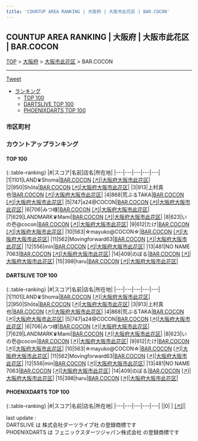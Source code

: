 ```yaml
---
title: 'COUNTUP AREA RANKING | 大阪府 | 大阪市此花区 | BAR.COCON'
---
```

## COUNTUP AREA RANKING | 大阪府 | 大阪市此花区 | BAR.COCON

[TOP](/darts/rank/) > [大阪府](/darts/rank/大阪府/) > [大阪市此花区](/darts/rank/大阪府/大阪市此花区/) > BAR.COCON

___

<a href="https://twitter.com/share?ref_src=twsrc%5Etfw" data-text="COUNTUP AREA RANKING | 大阪府大阪市此花区BAR.COCON" class="twitter-share-button" data-hashtags="DARTSLIVE,PHOENIXDARTS,darts,ダーツ" data-show-count="false">Tweet</a>

* [ランキング](#カウントアップランキング)
    * [TOP 100](#top-100)
    * [DARTSLIVE TOP 100](#dartslive-top-100)
    * [PHOENIXDARTS TOP 100](#phoenixdarts-top-100)

### 市区町村

<ul>

</ul>

### カウントアップランキング

#### TOP 100



{:.table-ranking}
|#|スコア|名前|店名|所在地|
|---|---|---|---|---|
|1|1101|<span class="rank-name-dl">LAND♛Shoma</span>|<a href="/darts/rank/shops/ecb4951cfd1399d325d56fb0e5c39bac.html">BAR.COCON</a> <a href="https://search.dartslive.com/jp/shop/ecb4951cfd1399d325d56fb0e5c39bac">[↗]</a>|<a href="/darts/rank/大阪府/大阪市此花区">大阪府大阪市此花区</a>|
|2|950|<span class="rank-name-dl">Shōta</span>|<a href="/darts/rank/shops/ecb4951cfd1399d325d56fb0e5c39bac.html">BAR.COCON</a> <a href="https://search.dartslive.com/jp/shop/ecb4951cfd1399d325d56fb0e5c39bac">[↗]</a>|<a href="/darts/rank/大阪府/大阪市此花区">大阪府大阪市此花区</a>|
|3|913|<span class="rank-name-dl">上村真也</span>|<a href="/darts/rank/shops/ecb4951cfd1399d325d56fb0e5c39bac.html">BAR.COCON</a> <a href="https://search.dartslive.com/jp/shop/ecb4951cfd1399d325d56fb0e5c39bac">[↗]</a>|<a href="/darts/rank/大阪府/大阪市此花区">大阪府大阪市此花区</a>|
|4|868|<span class="rank-name-dl">荒ぶるTAKA</span>|<a href="/darts/rank/shops/ecb4951cfd1399d325d56fb0e5c39bac.html">BAR.COCON</a> <a href="https://search.dartslive.com/jp/shop/ecb4951cfd1399d325d56fb0e5c39bac">[↗]</a>|<a href="/darts/rank/大阪府/大阪市此花区">大阪府大阪市此花区</a>|
|5|747|<span class="rank-name-dl">a24@COCON</span>|<a href="/darts/rank/shops/ecb4951cfd1399d325d56fb0e5c39bac.html">BAR.COCON</a> <a href="https://search.dartslive.com/jp/shop/ecb4951cfd1399d325d56fb0e5c39bac">[↗]</a>|<a href="/darts/rank/大阪府/大阪市此花区">大阪府大阪市此花区</a>|
|6|706|<span class="rank-name-dl">みつ様</span>|<a href="/darts/rank/shops/ecb4951cfd1399d325d56fb0e5c39bac.html">BAR.COCON</a> <a href="https://search.dartslive.com/jp/shop/ecb4951cfd1399d325d56fb0e5c39bac">[↗]</a>|<a href="/darts/rank/大阪府/大阪市此花区">大阪府大阪市此花区</a>|
|7|629|<span class="rank-name-dl">LANDMARK♛Mami</span>|<a href="/darts/rank/shops/ecb4951cfd1399d325d56fb0e5c39bac.html">BAR.COCON</a> <a href="https://search.dartslive.com/jp/shop/ecb4951cfd1399d325d56fb0e5c39bac">[↗]</a>|<a href="/darts/rank/大阪府/大阪市此花区">大阪府大阪市此花区</a>|
|8|623|<span class="rank-name-dl">いの壱@cocon</span>|<a href="/darts/rank/shops/ecb4951cfd1399d325d56fb0e5c39bac.html">BAR.COCON</a> <a href="https://search.dartslive.com/jp/shop/ecb4951cfd1399d325d56fb0e5c39bac">[↗]</a>|<a href="/darts/rank/大阪府/大阪市此花区">大阪府大阪市此花区</a>|
|9|612|<span class="rank-name-dl">たけ</span>|<a href="/darts/rank/shops/ecb4951cfd1399d325d56fb0e5c39bac.html">BAR.COCON</a> <a href="https://search.dartslive.com/jp/shop/ecb4951cfd1399d325d56fb0e5c39bac">[↗]</a>|<a href="/darts/rank/大阪府/大阪市此花区">大阪府大阪市此花区</a>|
|10|563|<span class="rank-name-dl">☆mayuko@COCON☆</span>|<a href="/darts/rank/shops/ecb4951cfd1399d325d56fb0e5c39bac.html">BAR.COCON</a> <a href="https://search.dartslive.com/jp/shop/ecb4951cfd1399d325d56fb0e5c39bac">[↗]</a>|<a href="/darts/rank/大阪府/大阪市此花区">大阪府大阪市此花区</a>|
|11|562|<span class="rank-name-dl">Movingforward63</span>|<a href="/darts/rank/shops/ecb4951cfd1399d325d56fb0e5c39bac.html">BAR.COCON</a> <a href="https://search.dartslive.com/jp/shop/ecb4951cfd1399d325d56fb0e5c39bac">[↗]</a>|<a href="/darts/rank/大阪府/大阪市此花区">大阪府大阪市此花区</a>|
|12|556|<span class="rank-name-dl">min</span>|<a href="/darts/rank/shops/ecb4951cfd1399d325d56fb0e5c39bac.html">BAR.COCON</a> <a href="https://search.dartslive.com/jp/shop/ecb4951cfd1399d325d56fb0e5c39bac">[↗]</a>|<a href="/darts/rank/大阪府/大阪市此花区">大阪府大阪市此花区</a>|
|13|481|<span class="rank-name-dl">NO NAME 7063</span>|<a href="/darts/rank/shops/ecb4951cfd1399d325d56fb0e5c39bac.html">BAR.COCON</a> <a href="https://search.dartslive.com/jp/shop/ecb4951cfd1399d325d56fb0e5c39bac">[↗]</a>|<a href="/darts/rank/大阪府/大阪市此花区">大阪府大阪市此花区</a>|
|14|409|<span class="rank-name-dl">のぼる</span>|<a href="/darts/rank/shops/ecb4951cfd1399d325d56fb0e5c39bac.html">BAR.COCON</a> <a href="https://search.dartslive.com/jp/shop/ecb4951cfd1399d325d56fb0e5c39bac">[↗]</a>|<a href="/darts/rank/大阪府/大阪市此花区">大阪府大阪市此花区</a>|
|15|398|<span class="rank-name-dl">haru</span>|<a href="/darts/rank/shops/ecb4951cfd1399d325d56fb0e5c39bac.html">BAR.COCON</a> <a href="https://search.dartslive.com/jp/shop/ecb4951cfd1399d325d56fb0e5c39bac">[↗]</a>|<a href="/darts/rank/大阪府/大阪市此花区">大阪府大阪市此花区</a>|


#### DARTSLIVE TOP 100



{:.table-ranking}
|#|スコア|名前|店名|所在地|
|---|---|---|---|---|
|1|1101|<span class="rank-name-dl">LAND♛Shoma</span>|<a href="/darts/rank/shops/ecb4951cfd1399d325d56fb0e5c39bac.html">BAR.COCON</a> <a href="https://search.dartslive.com/jp/shop/ecb4951cfd1399d325d56fb0e5c39bac">[↗]</a>|<a href="/darts/rank/大阪府/大阪市此花区">大阪府大阪市此花区</a>|
|2|950|<span class="rank-name-dl">Shōta</span>|<a href="/darts/rank/shops/ecb4951cfd1399d325d56fb0e5c39bac.html">BAR.COCON</a> <a href="https://search.dartslive.com/jp/shop/ecb4951cfd1399d325d56fb0e5c39bac">[↗]</a>|<a href="/darts/rank/大阪府/大阪市此花区">大阪府大阪市此花区</a>|
|3|913|<span class="rank-name-dl">上村真也</span>|<a href="/darts/rank/shops/ecb4951cfd1399d325d56fb0e5c39bac.html">BAR.COCON</a> <a href="https://search.dartslive.com/jp/shop/ecb4951cfd1399d325d56fb0e5c39bac">[↗]</a>|<a href="/darts/rank/大阪府/大阪市此花区">大阪府大阪市此花区</a>|
|4|868|<span class="rank-name-dl">荒ぶるTAKA</span>|<a href="/darts/rank/shops/ecb4951cfd1399d325d56fb0e5c39bac.html">BAR.COCON</a> <a href="https://search.dartslive.com/jp/shop/ecb4951cfd1399d325d56fb0e5c39bac">[↗]</a>|<a href="/darts/rank/大阪府/大阪市此花区">大阪府大阪市此花区</a>|
|5|747|<span class="rank-name-dl">a24@COCON</span>|<a href="/darts/rank/shops/ecb4951cfd1399d325d56fb0e5c39bac.html">BAR.COCON</a> <a href="https://search.dartslive.com/jp/shop/ecb4951cfd1399d325d56fb0e5c39bac">[↗]</a>|<a href="/darts/rank/大阪府/大阪市此花区">大阪府大阪市此花区</a>|
|6|706|<span class="rank-name-dl">みつ様</span>|<a href="/darts/rank/shops/ecb4951cfd1399d325d56fb0e5c39bac.html">BAR.COCON</a> <a href="https://search.dartslive.com/jp/shop/ecb4951cfd1399d325d56fb0e5c39bac">[↗]</a>|<a href="/darts/rank/大阪府/大阪市此花区">大阪府大阪市此花区</a>|
|7|629|<span class="rank-name-dl">LANDMARK♛Mami</span>|<a href="/darts/rank/shops/ecb4951cfd1399d325d56fb0e5c39bac.html">BAR.COCON</a> <a href="https://search.dartslive.com/jp/shop/ecb4951cfd1399d325d56fb0e5c39bac">[↗]</a>|<a href="/darts/rank/大阪府/大阪市此花区">大阪府大阪市此花区</a>|
|8|623|<span class="rank-name-dl">いの壱@cocon</span>|<a href="/darts/rank/shops/ecb4951cfd1399d325d56fb0e5c39bac.html">BAR.COCON</a> <a href="https://search.dartslive.com/jp/shop/ecb4951cfd1399d325d56fb0e5c39bac">[↗]</a>|<a href="/darts/rank/大阪府/大阪市此花区">大阪府大阪市此花区</a>|
|9|612|<span class="rank-name-dl">たけ</span>|<a href="/darts/rank/shops/ecb4951cfd1399d325d56fb0e5c39bac.html">BAR.COCON</a> <a href="https://search.dartslive.com/jp/shop/ecb4951cfd1399d325d56fb0e5c39bac">[↗]</a>|<a href="/darts/rank/大阪府/大阪市此花区">大阪府大阪市此花区</a>|
|10|563|<span class="rank-name-dl">☆mayuko@COCON☆</span>|<a href="/darts/rank/shops/ecb4951cfd1399d325d56fb0e5c39bac.html">BAR.COCON</a> <a href="https://search.dartslive.com/jp/shop/ecb4951cfd1399d325d56fb0e5c39bac">[↗]</a>|<a href="/darts/rank/大阪府/大阪市此花区">大阪府大阪市此花区</a>|
|11|562|<span class="rank-name-dl">Movingforward63</span>|<a href="/darts/rank/shops/ecb4951cfd1399d325d56fb0e5c39bac.html">BAR.COCON</a> <a href="https://search.dartslive.com/jp/shop/ecb4951cfd1399d325d56fb0e5c39bac">[↗]</a>|<a href="/darts/rank/大阪府/大阪市此花区">大阪府大阪市此花区</a>|
|12|556|<span class="rank-name-dl">min</span>|<a href="/darts/rank/shops/ecb4951cfd1399d325d56fb0e5c39bac.html">BAR.COCON</a> <a href="https://search.dartslive.com/jp/shop/ecb4951cfd1399d325d56fb0e5c39bac">[↗]</a>|<a href="/darts/rank/大阪府/大阪市此花区">大阪府大阪市此花区</a>|
|13|481|<span class="rank-name-dl">NO NAME 7063</span>|<a href="/darts/rank/shops/ecb4951cfd1399d325d56fb0e5c39bac.html">BAR.COCON</a> <a href="https://search.dartslive.com/jp/shop/ecb4951cfd1399d325d56fb0e5c39bac">[↗]</a>|<a href="/darts/rank/大阪府/大阪市此花区">大阪府大阪市此花区</a>|
|14|409|<span class="rank-name-dl">のぼる</span>|<a href="/darts/rank/shops/ecb4951cfd1399d325d56fb0e5c39bac.html">BAR.COCON</a> <a href="https://search.dartslive.com/jp/shop/ecb4951cfd1399d325d56fb0e5c39bac">[↗]</a>|<a href="/darts/rank/大阪府/大阪市此花区">大阪府大阪市此花区</a>|
|15|398|<span class="rank-name-dl">haru</span>|<a href="/darts/rank/shops/ecb4951cfd1399d325d56fb0e5c39bac.html">BAR.COCON</a> <a href="https://search.dartslive.com/jp/shop/ecb4951cfd1399d325d56fb0e5c39bac">[↗]</a>|<a href="/darts/rank/大阪府/大阪市此花区">大阪府大阪市此花区</a>|


#### PHOENIXDARTS TOP 100



{:.table-ranking}
|#|スコア|名前|店名|所在地|
|---|---|---|---|---|
||0|<span class="rank-name-dl"> </span>|<a href="/darts/rank/shops/.html"></a> <a href="">[↗]</a>|<a href="/darts/rank//"></a>|


<div class="footer border-top border-gray-light mt-5 pt-3 text-right text-gray">
    last update : <span style="font-weight: italic" id="foot_last_modified"></span><br />
    DARTSLIVE は 株式会社ダーツライブ社 の登録商標です<br />
    PHOENIXDARTS は フェニックスダーツジャパン株式会社 の登録商標です<br />
</div>

<script src="https://cdnjs.cloudflare.com/ajax/libs/jquery.tablesorter/2.31.3/js/jquery.tablesorter.min.js" integrity="sha512-qzgd5cYSZcosqpzpn7zF2ZId8f/8CHmFKZ8j7mU4OUXTNRd5g+ZHBPsgKEwoqxCtdQvExE5LprwwPAgoicguNg==" crossorigin="anonymous" referrerpolicy="no-referrer"></script>
<link rel="stylesheet" href="https://cdnjs.cloudflare.com/ajax/libs/jquery.tablesorter/2.31.3/css/theme.default.min.css" integrity="sha512-wghhOJkjQX0Lh3NSWvNKeZ0ZpNn+SPVXX1Qyc9OCaogADktxrBiBdKGDoqVUOyhStvMBmJQ8ZdMHiR3wuEq8+w==" crossorigin="anonymous" referrerpolicy="no-referrer" />
<script>
$(function() {
    $(".table-ranking").tablesorter({sortList:[[0, 0]]});
    $("#foot_last_modified").text(formatDate(new Date(document.lastModified), 'yyyy-MM-dd HH:mm:ss'));
});
</script>

<script async src="https://platform.twitter.com/widgets.js" charset="utf-8"></script>